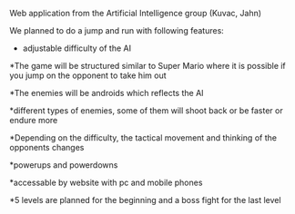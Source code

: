 Web application from the Artificial Intelligence group (Kuvac, Jahn)

We planned to do a jump and run with following features:


* adjustable difficulty of the AI

*The game will be structured similar to Super Mario where it is possible if you jump on the opponent to take him out

*The enemies will be androids which reflects the AI

*different types of enemies, some of them will shoot back or be faster or endure more

*Depending on the difficulty, the tactical movement and thinking of the opponents changes

*powerups and powerdowns

*accessable by website with pc and mobile phones

*5 levels are planned for the beginning and a boss fight for the last level